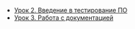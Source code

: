 * [Урок 2. Введение в тестирование ПО](https://youtu.be/J-M9aoQ0axc)
* [Урок 3. Работа с документацией](https://youtu.be/ZcsQeghuZFc)